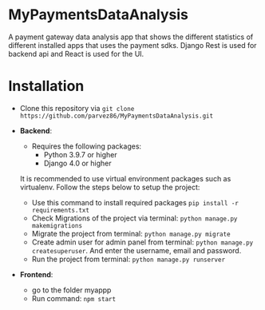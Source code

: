 # MyPaymentsDataAnalysis
A payment gateway data analysis app that shows the different statistics of different installed apps that uses the payment sdks. Django Rest is used for backend api and React is used for the UI.
# Installation
- Clone this repository via `git clone https://github.com/parvez86/MyPaymentsDataAnalysis.git`
- <b>Backend</b>:
  - Requires the following packages:
    - Python 3.9.7 or higher
    - Django 4.0 or higher

  It is recommended to use virtual environment packages such as virtualenv. Follow the steps below to setup the project:
    - Use this command to install required packages `pip install -r requirements.txt`
    - Check Migrations of the project via terminal: `python manage.py makemigrations`
    - Migrate the project from terminal: `python manage.py migrate`
    - Create admin user for admin panel from terminal: `python manage.py createsuperuser`. And enter the username, email and password. 
    - Run the project from terminal: `python manage.py runserver`
- <b>Frontend</b>:
  - go to the folder myappp
  - Run command: `npm start`



